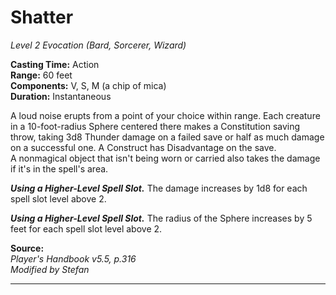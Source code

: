 # Shatter
*Level 2 Evocation (Bard, Sorcerer, Wizard)*

**Casting Time:** Action  
**Range:** 60 feet  
**Components:** V, S, M (a chip of mica)  
**Duration:** Instantaneous

A loud noise erupts from a point of your choice within range. Each creature in a 10-foot-radius Sphere centered there makes a Constitution saving throw, taking 3d8 Thunder damage on a failed save or half as much damage on a successful one. A Construct has Disadvantage on the save.  
A nonmagical object that isn't being worn or carried also takes the damage if it's in the spell's area.

***Using a Higher-Level Spell Slot.*** The damage increases by 1d8 for each spell slot level above 2.

***Using a Higher-Level Spell Slot.*** The radius of the Sphere increases by 5 feet for each spell slot level above 2.

**Source:**  
*Player's Handbook v5.5, p.316*  
*Modified by Stefan*  


---